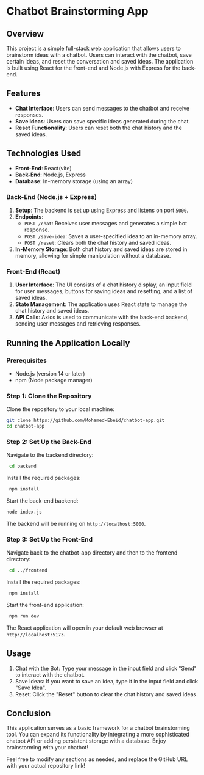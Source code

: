 # Chatbot Brainstorming App

## Overview

This project is a simple full-stack web application that allows users to brainstorm ideas with a chatbot. Users can interact with the chatbot, save certain ideas, and reset the conversation and saved ideas. The application is built using React for the front-end and Node.js with Express for the back-end.


## Features

- **Chat Interface**: Users can send messages to the chatbot and receive responses.
- **Save Ideas**: Users can save specific ideas generated during the chat.
- **Reset Functionality**: Users can reset both the chat history and the saved ideas.

## Technologies Used

- **Front-End**: React(vite)
- **Back-End**: Node.js, Express
- **Database**: In-memory storage (using an array)

### Back-End (Node.js + Express)

1. **Setup**: The backend is set up using Express and listens on port `5000`.
2. **Endpoints**:
   - `POST /chat`: Receives user messages and generates a simple bot response.
   - `POST /save-idea`: Saves a user-specified idea to an in-memory array.
   - `POST /reset`: Clears both the chat history and saved ideas.
3. **In-Memory Storage**: Both chat history and saved ideas are stored in memory, allowing for simple manipulation without a database.

### Front-End (React)

1. **User Interface**: The UI consists of a chat history display, an input field for user messages, buttons for saving ideas and resetting, and a list of saved ideas.
2. **State Management**: The application uses React state to manage the chat history and saved ideas.
3. **API Calls**: Axios is used to communicate with the back-end backend, sending user messages and retrieving responses.

## Running the Application Locally

### Prerequisites

- Node.js (version 14 or later)
- npm (Node package manager)

### Step 1: Clone the Repository

Clone the repository to your local machine:

```bash
git clone https://github.com/Mohamed-Ebeid/chatbot-app.git
cd chatbot-app
```

### Step 2: Set Up the Back-End

Navigate to the backend directory:

```bash
 cd backend
```

Install the required packages:

```bash
 npm install
```

Start the back-end backend:

```bash
node index.js
```

The backend will be running on `http://localhost:5000`.

### Step 3: Set Up the Front-End

Navigate back to the chatbot-app directory and then to the frontend directory:

```bash
 cd ../frontend
```

Install the required packages:

```bash
 npm install
```

Start the front-end application:

```bash
 npm run dev
```

The React application will open in your default web browser at `http://localhost:5173`.

## Usage

1. Chat with the Bot: Type your message in the input field and click "Send" to interact with the chatbot.
2. Save Ideas: If you want to save an idea, type it in the input field and click "Save Idea".
3. Reset: Click the "Reset" button to clear the chat history and saved ideas.

## Conclusion

This application serves as a basic framework for a chatbot brainstorming tool. You can expand its functionality by integrating a more sophisticated chatbot API or adding persistent storage with a database. Enjoy brainstorming with your chatbot!

Feel free to modify any sections as needed, and replace the GitHub URL with your actual repository link!
